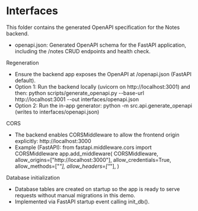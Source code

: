 # Interfaces

This folder contains the generated OpenAPI specification for the Notes backend.

- openapi.json: Generated OpenAPI schema for the FastAPI application, including the /notes CRUD endpoints and health check.

Regeneration
- Ensure the backend app exposes the OpenAPI at /openapi.json (FastAPI default).
- Option 1: Run the backend locally (uvicorn on http://localhost:3001) and then:
  python scripts/generate_openapi.py --base-url http://localhost:3001 --out interfaces/openapi.json
- Option 2: Run the in-app generator:
  python -m src.api.generate_openapi
  (writes to interfaces/openapi.json)

CORS
- The backend enables CORSMiddleware to allow the frontend origin explicitly:
  http://localhost:3000
- Example (FastAPI):
  from fastapi.middleware.cors import CORSMiddleware
  app.add_middleware(
      CORSMiddleware,
      allow_origins=["http://localhost:3000"],
      allow_credentials=True,
      allow_methods=["*"],
      allow_headers=["*"],
  )

Database initialization
- Database tables are created on startup so the app is ready to serve requests without manual migrations in this demo.
- Implemented via FastAPI startup event calling init_db().

